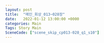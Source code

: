 ```yaml
---
layout: post
title:  "메인_회상_013~028장"
date:   2022-01-12 13:00:00 +0000
categories: Main
Tags: Story Main
SceneCode: ["scene_skip_cp013-028_q1_s10"]
---
```

